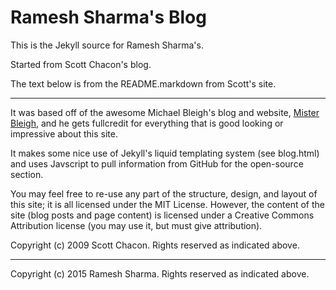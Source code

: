 Ramesh Sharma's Blog
====================

This is the Jekyll source for Ramesh Sharma's.

Started from Scott Chacon's blog.

The text below is from the README.markdown from Scott's site.

------------------------------------------------------------------------------------------------------------------------

It was based off of the awesome Michael Bleigh's blog and website, [Mister Bleigh](http://www.mbleigh.com/), and he gets fullcredit for everything that is good looking or impressive about this site.

It makes some nice use of Jekyll's liquid templating system (see blog.html) and uses Javscript to pull information from GitHub for the open-source section.

You may feel free to re-use any part of the structure, design, and layout of this site; it is all licensed under the MIT License. However, the content of the site (blog posts and page content) is licensed under a Creative Commons Attribution license (you may use it, but must give attribution).

Copyright (c) 2009 Scott Chacon. Rights reserved as indicated above.

-------------------------------------------------------------------------------------------------------------------------
Copyright (c) 2015 Ramesh Sharma. Rights reserved as indicated above.
